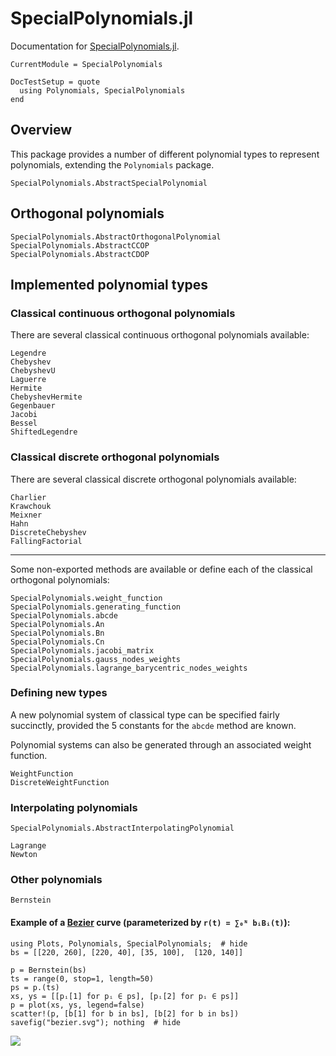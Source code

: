 # SpecialPolynomials.jl

Documentation for [SpecialPolynomials.jl](https://github.com/jverzani/SpecialPolynomials.jl).



```@meta
CurrentModule = SpecialPolynomials
```


```@meta
DocTestSetup = quote
  using Polynomials, SpecialPolynomials
end
```

## Overview

This package provides a number of different polynomial types to
represent polynomials, extending the `Polynomials` package.

```@docs
SpecialPolynomials.AbstractSpecialPolynomial
```

## Orthogonal polynomials

```@docs
SpecialPolynomials.AbstractOrthogonalPolynomial
SpecialPolynomials.AbstractCCOP
SpecialPolynomials.AbstractCDOP
```

## Implemented polynomial  types

### Classical continuous orthogonal polynomials

There are  several classical continuous  orthogonal polynomials available:

```@docs
Legendre
Chebyshev
ChebyshevU
Laguerre
Hermite
ChebyshevHermite
Gegenbauer
Jacobi
Bessel
ShiftedLegendre
```

### Classical discrete orthogonal polynomials

There are  several classical discrete  orthogonal polynomials available:

```@docs
Charlier
Krawchouk
Meixner
Hahn
DiscreteChebyshev
FallingFactorial
```


----

Some non-exported methods are available or define each of  the classical orthogonal polynomials:

```@docs
SpecialPolynomials.weight_function
SpecialPolynomials.generating_function
SpecialPolynomials.abcde
SpecialPolynomials.An
SpecialPolynomials.Bn
SpecialPolynomials.Cn
SpecialPolynomials.jacobi_matrix
SpecialPolynomials.gauss_nodes_weights
SpecialPolynomials.lagrange_barycentric_nodes_weights
```

### Defining new types

A new polynomial system  of classical type can  be specified fairly  succinctly,  provided the 5 constants  for the  `abcde`  method are known.

Polynomial systems  can also be generated  through  an associated weight function.

```@docs
WeightFunction
DiscreteWeightFunction
```


### Interpolating polynomials

```@docs
SpecialPolynomials.AbstractInterpolatingPolynomial
```

```@docs
Lagrange
Newton
```

### Other polynomials

```@docs
Bernstein
```

#### Example of a [Bezier](https://pomax.github.io/bezierinfo/) curve (parameterized by `r(t) = ∑₀ᴺ bᵢBᵢ(t)`):

```@example
using Plots, Polynomials, SpecialPolynomials;  # hide
bs = [[220, 260], [220, 40], [35, 100],  [120, 140]]

p = Bernstein(bs)
ts = range(0, stop=1, length=50)
ps = p.(ts)
xs, ys = [[pᵢ[1] for pᵢ ∈ ps], [pᵢ[2] for pᵢ ∈ ps]]
p = plot(xs, ys, legend=false)
scatter!(p, [b[1] for b in bs], [b[2] for b in bs])
savefig("bezier.svg"); nothing  # hide
```

![](bezier.svg)
